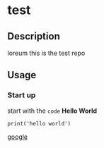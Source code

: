 # test

## Description
loreum this is the test repo

## Usage

### Start up

start with the `code` **Hello World** 

```
print('hello world')
```
[google](www.google.com)

